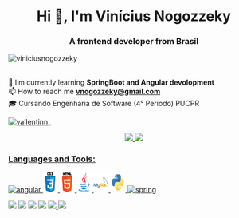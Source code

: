 <h1 align="center">Hi 👋, I'm Vinícius Nogozzeky</h1>
<h3 align="center">A frontend developer from Brasil</h3>

<p align="left"> 
  <img src="https://komarev.com/ghpvc/?username=viniciusnogozzeky&label=Profile%20views&color=0e75b6&style=flat" alt="viniciusnogozzeky" /> 
</p>

<br>🌱 I’m currently learning **SpringBoot and Angular devolopment**
<br>📫 How to reach me **vnogozzeky@gmail.com**
<br>🎓 Cursando Engenharia de Software (4° Período) PUCPR

<p align="left"> <a href="https://twitter.com/vallentinn_" target="blank"><img src="https://img.shields.io/twitter/follow/vallentinn_?logo=twitter&style=for-the-badge" alt="vallentinn_" style="background none" /></a> </p>

<div align="center">
  <a href="https://github.com/ViniciusNogozzeky">
  <img height="180em" src="https://github-readme-stats.vercel.app/api?username=ViniciusNogozzeky&show_icons=true&theme=dracula&include_all_commits=true&count_private=true"/> <img height="180em" src="https://github-readme-stats.vercel.app/api/top-langs/?username=ViniciusNogozzeky&layout=compact&langs_count=7&theme=dracula"/>
</div>

<h3 align="left">Languages and Tools:</h3>
<p align="left"> <a href="https://angular.io" target="_blank" rel="noreferrer"> <img src="https://angular.io/assets/images/logos/angular/angular.svg" alt="angular" width="30" height="40"/> </a> <a href="https://www.w3schools.com/css/" target="_blank" rel="noreferrer"> <img src="https://raw.githubusercontent.com/devicons/devicon/master/icons/css3/css3-original-wordmark.svg" alt="css3" width="30" height="40"/> </a> <a href="https://www.w3.org/html/" target="_blank" rel="noreferrer"> <img src="https://raw.githubusercontent.com/devicons/devicon/master/icons/html5/html5-original-wordmark.svg" alt="html5" width="30" height="40"/> </a> <a href="https://www.java.com" target="_blank" rel="noreferrer"> <img src="https://raw.githubusercontent.com/devicons/devicon/master/icons/java/java-original.svg" alt="java" width="30" height="40"/> </a> <a href="https://www.mysql.com/" target="_blank" rel="noreferrer"> <img src="https://raw.githubusercontent.com/devicons/devicon/master/icons/mysql/mysql-original-wordmark.svg" alt="mysql" width="30" height="40"/> </a> <a href="https://www.python.org" target="_blank" rel="noreferrer"> <img src="https://raw.githubusercontent.com/devicons/devicon/master/icons/python/python-original.svg" alt="python" width="30" height="40"/> </a> <a href="https://spring.io/" target="_blank" rel="noreferrer"> <img src="https://www.vectorlogo.zone/logos/springio/springio-icon.svg" alt="spring" width="30" height="30"/> </a> 
  </p>

 
<div> 
 
  <a href="https://instagram.com/ViniciusNogozzeky" target="_blank"><img src="https://img.shields.io/badge/-Instagram-%23E4405F?style=for-the-badge&logo=instagram&logoColor=white" target="_blank"></a>
  </a> 
  <a href = "mailto:contatovnogozzeky@gmail.com"><img src="https://img.shields.io/badge/-Gmail-%23333?style=for-the-badge&logo=gmail&logoColor=white" target="_blank"></a>
   <a href="https://www.linkedin.com/in/viniciusnogozzeky-917394212" target="_blank"><img src="https://img.shields.io/badge/-LinkedIn-%230077B5?style=for-the-badge&logo=linkedin&logoColor=white" target="_blank"></a> 
 	<a href="https://www.twitch.tv/ViniciusNogozzeky" target="_blank"><img src="https://img.shields.io/badge/Twitch-9146FF?style=for-the-badge&logo=twitch&logoColor=white" target="_blank"></a>
 <a href="https://discord.gg/" target="_blank"><img src="https://img.shields.io/badge/Discord-7289DA?style=for-the-badge&logo=discord&logoColor=white" target="_blank">
 <a href="https://www.youtube.com/" target="_blank"><img src="https://img.shields.io/badge/YouTube-FF0000?style=for-the-badge&logo=youtube&logoColor=white" target="_blank"></a>   
 

 
